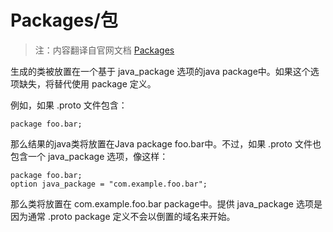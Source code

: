 Packages/包
=========

> 注：内容翻译自官网文档 [Packages](https://developers.google.com/protocol-buffers/docs/reference/java-generated#package)

生成的类被放置在一个基于 java_package 选项的java package中。如果这个选项缺失，将替代使用 package 定义。

例如，如果 .proto 文件包含：

	package foo.bar;

那么结果的java类将放置在Java package foo.bar中。不过，如果 .proto 文件也包含一个 java_package 选项，像这样：

	package foo.bar;
	option java_package = "com.example.foo.bar";

那么类将放置在 com.example.foo.bar package中。提供 java_package 选项是因为通常 .proto package 定义不会以倒置的域名来开始。

